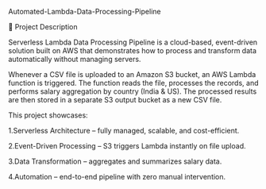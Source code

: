 Automated-Lambda-Data-Processing-Pipeline

📌 Project Description

Serverless Lambda Data Processing Pipeline is a cloud-based, event-driven solution built on AWS that demonstrates how to process and transform data automatically without managing servers.

Whenever a CSV file is uploaded to an Amazon S3 bucket, an AWS Lambda function is triggered. The function reads the file, processes the records, and performs salary aggregation by country (India & US). The processed results are then stored in a separate S3 output bucket as a new CSV file.

This project showcases:

1.Serverless Architecture – fully managed, scalable, and cost-efficient.

2.Event-Driven Processing – S3 triggers Lambda instantly on file upload.

3.Data Transformation – aggregates and summarizes salary data.

4.Automation – end-to-end pipeline with zero manual intervention.

